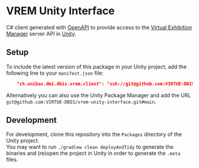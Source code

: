 # VREM Unity Interface

C# client generated with [OpenAPI](https://swagger.io/specification/) to provide access to
the [Virtual Exhibition Manager](https://github.com/VIRTUE-DBIS/virtual-exhibition-manager) server API
in [Unity](https://unity.com/).

## Setup

To include the latest version of this package in your Unity project, add the following line to your `manifest.json`
file:

```json
    "ch.unibas.dmi.dbis.vrem.client": "ssh://git@github.com:VIRTUE-DBIS/vrem-unity-interface.git#main",
```

Alternatively you can also use the Unity Package Manager and add the
URL `git@github.com:VIRTUE-DBIS/vrem-unity-interface.git#main`.

## Development

For development, clone this repository into the `Packages` directory of the Unity project.  
You may want to run `./gradlew clean deployAndTidy` to generate the binaries and (re)open the project in Unity in order
to generate the `.meta` files.
